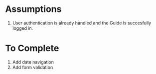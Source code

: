 # Assumptions

1. User authentication is already handled and the Guide is succesfully logged in.

# To Complete

1. Add date navigation
2. Add form validation
